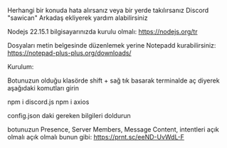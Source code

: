 Herhangi bir konuda hata alırsanız veya bir yerde takılırsanız Discord "sawican" Arkadaş ekliyerek yardım alabilirsiniz

Nodejs 22.15.1 bilgisayarınızda kurulu olmalı: https://nodejs.org/tr

Dosyaları metin belgesinde düzenlemek yerine Notepadd kurabilirsiniz: https://notepad-plus-plus.org/downloads/


Kurulum:

Botunuzun olduğu klasörde shift + sağ tık basarak terminalde aç diyerek aşağıdaki komutları girin

npm i discord.js
npm i axios

config.json daki gereken bilgileri doldurun 

botunuzun Presence, Server Members, Message Content, intentleri açık olmalı açık olmalı bunun gibi: https://prnt.sc/eeND-UvWdL-F
